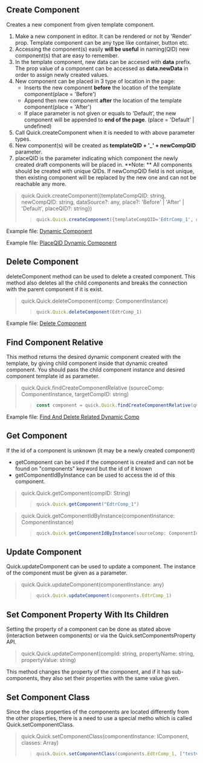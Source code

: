 ## Create Component

Creates a new component from given template component. 
1.   Make a new component in editor. It can be rendered or not by 'Render' prop. Template component can be any type like container, button etc.
2.   Accessing the component(s) easily **will be useful** in naming(QID) new component(s) that are easy to remember.
3.   In the template component, new data can be accesed with **data** prefix. The prop value of a component can be accessed as **data.newData** in order to assign newly created values.
4.   New component can be placed in 3 type of location in the page: 
     *   Inserts the new component **before** the location of the template component(place = 'Before')
     *   Append then new component **after** the location of the template component(place = 'After')
     *   If place parameter is not given or equals to 'Default', the new component will be appended to **end of the page**. (place = 'Default' | undefined)
5.   Call Quick.createComponent when it is needed to with above parameter types.
6.   New component(s) will be created as **templateQID + '_' + newCompQID** parameter.
7.   placeQID is the parameter indicating which component the newly created draft components will be placed in.
**Note: ** All components should be created with unique QIDs. If newCompQID field is not unique, then existing component will be replaced by the new one and can not be reachable any more.

> quick.Quick.createComponent({templateCompQID: string, newCompQID: string, dataSource?: any, place?: 'Before' | 'After' | 'Default', placeQID?: string})
> > ```js
> > quick.Quick.createComponent({templateCompQID='EdtrComp_1', newCompQID='uniqueValue', dataSource= {name='Test Comp Name', id=[{test='object'}], place='Before', placeQID='EdtrComp_2'})
> > ```

Example file: <a href="https://studio.onplateau.com/quick/?q=/quick/qjsons/dynamicComp.qjson" target="_blank">Dynamic Component</a>

Example file: <a href="https://studio.onplateau.com/quick/?q=/quick/qjsons/placeQidDynamic.qjson" target="_blank">PlaceQID Dynamic Component</a>


## Delete Component

deleteComponent method can be used to delete a created component. This method also deletes all the child components and breaks the connection with the parent component if it is exist.

> quick.Quick.deleteComponent(comp: ComponentInstance)
> > ```js
> > quick.Quick.deleteComponent(EdtrComp_1)
> > ```

Example file: <a href="https://studio.onplateau.com/quick/?q=/quick/qjsons/deleteComponent.qjson" target="_blank">Delete Component</a>

## Find Component Relative

This method returns the desired dynamic component created with the template, by giving child component inside that dynamic created component. You should pass the child component instance and desired component template id as parameter.

> quick.Quick.findCreateComponentRelative (sourceComp: ComponentInstance, targetCompID: string)
> > ```js
> > const component = quick.Quick.findCreateComponentRelative(quick.this,"tmpCrsItemLatePayment")
> > ```


Example file: <a href="https://studio.onplateau.com/quick/?q=/quick/qjsons/findAndDeleteRelatedDynamicComp.qjson" target="_blank">Find And Delete Related Dynamic Comp</a>

## Get Component

If the id of a component is unknown (it may be a newly created component)
- getComponent can be used if the component is created and can not be found on "components" keyword but the id of it known
- getComponentIdByInstance can be used to access the id of this component.

> quick.Quick.getComponent(compID: String)
> > ```js
> > quick.Quick.getComponent("EdtrComp_1")
> > ```

> quick.Quick.getComponentIdByInstance(componentInstance: ComponentInstance)
> > ```js
> > quick.Quick.getComponentIdByInstance(sourceComp: ComponentInstance)
> > ```

## Update Component

Quick.updateComponent can be used to update a component. The instance of the component must be given as a parameter.

> quick.Quick.updateComponent(componentInstance: any)
> > ```js
> > quick.Quick.updateComponent(components.EdtrComp_1)
> > ```

## Set Component Property With Its Children 

Setting the property of a component can be done as stated above (interaction between components) or via the Quick.setComponentsProperty API. 

> quick.Quick.updateComponent(compId: string, propertyName: string, propertyValue: string)

This method changes the property of the component, and if it has sub-components, they also set their properties with the same value given.

## Set Component Class

Since the class properties of the components are located differently from the other properties, there is a need to use a special metho which is called Quick.setComponentClass. 

> quick.Quick.setComponentClass(componentInstance: IComponent, classes: Array<string>)
> > ```ts
> > quick.Quick.setComponentClass(components.EdtrComp_1, ["testClass1", "testClass2"])
> > ```
